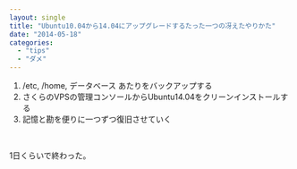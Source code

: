 ```yaml
---
layout: single
title: "Ubuntu10.04から14.04にアップグレードするたった一つの冴えたやりかた"
date: "2014-05-18"
categories: 
  - "tips"
  - "ダメ"
---
```


1. /etc, /home, データベース あたりをバックアップする
2. さくらのVPSの管理コンソールからUbuntu14.04をクリーンインストールする
3. 記憶と勘を便りに一つずつ復旧させていく

 

1日くらいで終わった。
